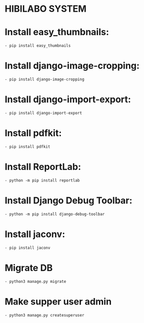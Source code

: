 # HIBILABO SYSTEM
# Install easy_thumbnails:
	- pip install easy_thumbnails
# Install django-image-cropping:
	- pip install django-image-cropping
# Install django-import-export: 
	- pip install django-import-export
# Install pdfkit: 
	- pip install pdfkit
# Install ReportLab:
	- python -m pip install reportlab
# Install Django Debug Toolbar:
	- python -m pip install django-debug-toolbar
# Install jaconv:
	- pip install jaconv
# Migrate DB
	- python3 manage.py migrate
# Make supper user admin
	- python3 manage.py createsuperuser
